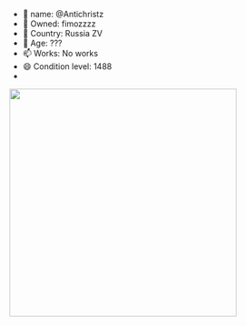 - 👋 name: @Antichristz
- 👀 Owned: fimozzzz
- 🌱 Country: Russia ZV
- 💞️ Age: ???
- 📫 Works: No works
- 😄 Condition level: 1488
- 
<img align="left" src="https://cdn.discordapp.com/attachments/1236751716263919746/1296528307596038297/ded.jpg" width="400">
<!---
Antichristz/Antichristz is a ✨ special ✨ repository because its `README.md` (this file) appears on your GitHub profile.
You can click the Preview link to take a look at your changes.
--->

